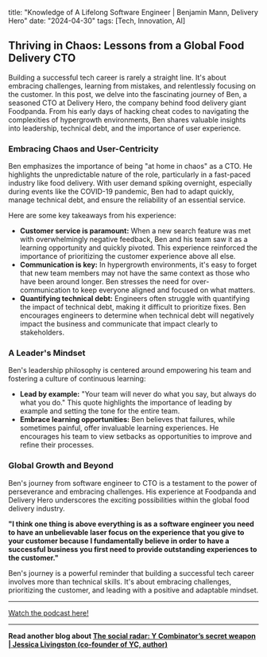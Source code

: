 

title: "Knowledge of A Lifelong Software Engineer | Benjamin Mann, Delivery Hero"
date: "2024-04-30"
tags: [Tech, Innovation, AI]


## Thriving in Chaos: Lessons from a Global Food Delivery CTO

Building a successful tech career is rarely a straight line. It's about embracing challenges, learning from mistakes, and relentlessly focusing on the customer. In this post, we delve into the fascinating journey of Ben, a seasoned CTO at Delivery Hero, the company behind food delivery giant Foodpanda. From his early days of hacking cheat codes to navigating the complexities of hypergrowth environments, Ben shares valuable insights into leadership, technical debt, and the importance of user experience. 

### Embracing Chaos and User-Centricity

Ben emphasizes the importance of being "at home in chaos" as a CTO. He highlights the unpredictable nature of the role, particularly in a fast-paced industry like food delivery. With user demand spiking overnight, especially during events like the COVID-19 pandemic, Ben had to adapt quickly, manage technical debt, and ensure the reliability of an essential service.  

Here are some key takeaways from his experience: 

* **Customer service is paramount:**  When a new search feature was met with overwhelmingly negative feedback, Ben and his team saw it as a learning opportunity and quickly pivoted. This experience reinforced the importance of prioritizing the customer experience above all else. 
* **Communication is key:**  In hypergrowth environments, it's easy to forget that new team members may not have the same context as those who have been around longer. Ben stresses the need for over-communication to keep everyone aligned and focused on what matters.
* **Quantifying technical debt:**  Engineers often struggle with quantifying the impact of technical debt, making it difficult to prioritize fixes. Ben encourages engineers to determine when technical debt will negatively impact the business and communicate that impact clearly to stakeholders. 

### A Leader's Mindset 

Ben's leadership philosophy is centered around empowering his team and fostering a culture of continuous learning:

* **Lead by example:**  "Your team will never do what you say, but always do what you do." This quote highlights the importance of leading by example and setting the tone for the entire team. 
* **Embrace learning opportunities:**  Ben believes that failures, while sometimes painful, offer invaluable learning experiences. He encourages his team to view setbacks as opportunities to improve and refine their processes. 

### Global Growth and Beyond 

Ben's journey from software engineer to CTO is a testament to the power of perseverance and embracing challenges. His experience at Foodpanda and Delivery Hero underscores the exciting possibilities within the global food delivery industry. 

**"I think one thing is above everything is as a software engineer you need to have an unbelievable laser focus on the experience that you give to your customer because I fundamentally believe in order to have a successful business you first need to provide outstanding experiences to the customer."**

Ben's journey is a powerful reminder that building a successful tech career involves more than technical skills. It's about embracing challenges, prioritizing the customer, and leading with a positive and adaptable mindset.

---

<a href="https://youtube.com/watch?v=spGQpp7twgs" target="_blank">Watch the podcast here!</a>


---

**Read another blog about [The social radar: Y Combinator’s secret weapon | Jessica Livingston (co-founder of YC, author)](./20240627-jessicalivingston-lennyspodcast)**
